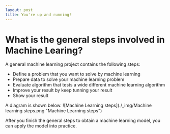 ```yaml
---
layout: post
title: You're up and running!
---
```


# What is the general steps involved in Machine Learing?

A general machine learning project contains the following steps:

  - Define a problem that you want to solve by machine learning
  - Prepare data to solve your machine learning problem
  - Evaluate algorithm that tests a wide different machine learning algorithm
  - Improve your result by keep tunning your result
  - Show your result

A diagram is shown below.
  ![Machine Learning steps](./_img/Machine learning steps.png "Machine Learning steps")

After you finish the general steps to obtain a machine learning model, you can apply the model into practice.
